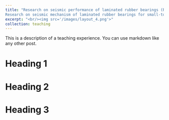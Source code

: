 ```yaml
---
title: "Research on seismic performance of laminated rubber bearings (Regional transportation technology project in Inner Mongolia Autonomous Region), 2020-2022.
Research on seismic mechanism of laminated rubber bearings for small-to-medium span beam bridges (Regional transportation technology project in Shanxi province), 2018-2020."
excerpt: "<br/><img src='/images/layout_4.png'>"
collection: teaching
---
```


This is a description of a teaching experience. You can use markdown like any other post.

Heading 1
======

Heading 2
======

Heading 3
======
